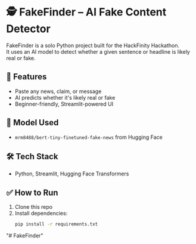 # 🕵️ FakeFinder – AI Fake Content Detector

FakeFinder is a solo Python project built for the HackFinity Hackathon.  
It uses an AI model to detect whether a given sentence or headline is likely real or fake.

## 🚀 Features
- Paste any news, claim, or message
- AI predicts whether it's likely real or fake
- Beginner-friendly, Streamlit-powered UI

## 🧠 Model Used
- `mrm8488/bert-tiny-finetuned-fake-news` from Hugging Face

## 🛠 Tech Stack
- Python, Streamlit, Hugging Face Transformers

## ✅ How to Run

1. Clone this repo  
2. Install dependencies:
   ```bash
   pip install -r requirements.txt
"# FakeFinder" 
